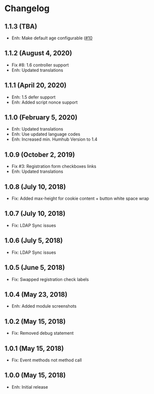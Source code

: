 Changelog
=========

1.1.3 (TBA)
-------------------------
- Enh: Make default age configurable ([#10](https://github.com/humhub-contrib/legal/issues/10)

1.1.2  (August 4, 2020)
-------------------------

- Fix #8: 1.6 controller support
- Enh: Updated translations


1.1.1  (April 20, 2020)
-------------------------

- Enh: 1.5 defer support
- Enh: Added script nonce support

1.1.0  (February 5, 2020)
-------------------------

- Enh: Updated translations
- Enh: Use updated language codes
- Enh: Increased min. Humhub Version to 1.4   


1.0.9  (October 2, 2019)
------------------------

- Fix #3: Registration form checkboxes links
- Enh: Updated translations


1.0.8  (July 10, 2018)
-----------------------
- Fix: Added max-height for cookie content + button white space wrap


1.0.7  (July 10, 2018)
-----------------------
- Fix: LDAP Sync issues


1.0.6  (July 5, 2018)
-----------------------
- Fix: LDAP Sync issues


1.0.5  (June 5, 2018)
-----------------------
- Fix: Swapped registration check labels


1.0.4  (May 23, 2018)
-----------------------
- Enh: Added module screenshots


1.0.2  (May 15, 2018)
-----------------------
- Fix: Removed debug statement


1.0.1  (May 15, 2018)
-----------------------
- Fix: Event methods not method call


1.0.0  (May 15, 2018)
-----------------------
- Enh: Initial release

